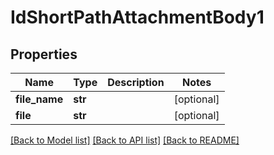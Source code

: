 # IdShortPathAttachmentBody1

## Properties
Name | Type | Description | Notes
------------ | ------------- | ------------- | -------------
**file_name** | **str** |  | [optional] 
**file** | **str** |  | [optional] 

[[Back to Model list]](../README.md#documentation-for-models) [[Back to API list]](../README.md#documentation-for-api-endpoints) [[Back to README]](../README.md)


